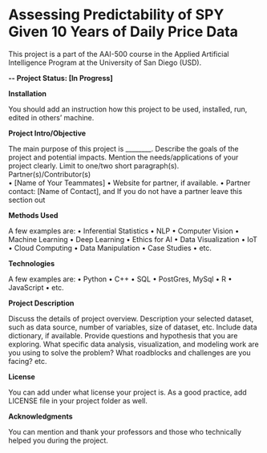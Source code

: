 # Assessing Predictability of SPY Given 10 Years of Daily Price Data

This project is a part of the AAI-500 course in the Applied Artificial Intelligence Program at the University of San Diego (USD). 

**-- Project Status: [In Progress]**

**Installation**

You should add an instruction how this project to be used, installed, run, edited in others’ machine.
  
**Project Intro/Objective**

The main purpose of this project is ________. Describe the goals of the project and potential impacts. Mention the needs/applications of your project clearly. Limit to one/two short paragraph(s). 
Partner(s)/Contributor(s)  
•	[Name of Your Teammates]
•	Website for partner, if available. 
•	Partner contact: [Name of Contact], and If you do not have a partner leave this section out

**Methods Used**

A few examples are:
•	Inferential Statistics
•	NLP
•	Computer Vision
•	Machine Learning
•	Deep Learning
•	Ethics for AI
•	Data Visualization
•	IoT
•	Cloud Computing 
•	Data Manipulation
•	Case Studies 
•	etc.

**Technologies**

A few examples are:
•	Python
•	C++
•	SQL
•	PostGres, MySql
•	R
•	JavaScript
•	etc.


**Project Description**

Discuss the details of project overview. Description your selected dataset, such as data source, number of variables, size of dataset, etc. Include data dictionary, if available.  Provide questions and hypothesis that you are exploring. What specific data analysis, visualization, and modeling work are you using to solve the problem? What roadblocks and challenges are you facing? etc. 

**License**

You can add under what license your project is. As a good practice, add LICENSE file in your project folder as well. 

**Acknowledgments**

You can mention and thank your professors and those who technically helped you during the project. 
